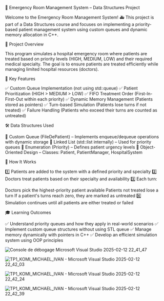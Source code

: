 🏥 Emergency Room Management System – Data Structures Project


Welcome to the Emergency Room Management System! 🚑 This project is part of a Data Structures course and focuses on implementing a priority-based patient management system using custom queues and dynamic memory allocation in C++.

📖 Project Overview

This program simulates a hospital emergency room where patients are treated based on priority levels (HIGH, MEDIUM, LOW) and their required medical specialty. The goal is to ensure patients are treated efficiently while managing limited hospital resources (doctors).


🎯 Key Features

✅ Custom Queue Implementation (not using std::queue)
✅ Patient Prioritization (HIGH > MEDIUM > LOW)
✅ FIFO Treatment Order (First-In-First-Out within each priority)
✅ Dynamic Memory Management (Patients stored as pointers)
✅ Turn-based Simulation (Patients lose turns if not treated)
✅ Failure Handling (Patients who exceed their turns are counted as untreated)


🛠 Data Structures Used

🔹 Custom Queue (FileDePatient) – Implements enqueue/dequeue operations with dynamic storage
🔹 Linked List (std::list internally) – Used for priority queues
🔹 Enumeration (Priority) – Defines patient urgency levels
🔹 Object-Oriented Design – Classes: Patient, PatientManager, HospitalSystem


🚀 How It Works

1️⃣ Patients are added to the system with a defined priority and specialty
2️⃣ Doctors treat patients based on their specialty and availability
3️⃣ Each turn:

Doctors pick the highest-priority patient available
Patients not treated lose a turn
If a patient's turns reach zero, they are marked as untreated
4️⃣ Simulation continues until all patients are either treated or failed


🎓 Learning Outcomes

✅ Understand priority queues and how they apply in real-world scenarios
✅ Implement custom queue structures without using STL queue
✅ Manage memory dynamically with pointers in C++
✅ Develop an efficient simulation system using OOP principles

![Console de débogage Microsoft Visual Studio 2025-02-12 22_41_47](https://github.com/user-attachments/assets/1ad42106-b4d8-4992-8669-06aa43a813e9)

![TP1_KOMI_MICHAEL_IVAN - Microsoft Visual Studio 2025-02-12 22_42_03](https://github.com/user-attachments/assets/c80d8c8f-8c6d-429a-b9e9-3cfc399c752e)

![TP1_KOMI_MICHAEL_IVAN - Microsoft Visual Studio 2025-02-12 22_42_24](https://github.com/user-attachments/assets/edb93408-f9b4-44a0-9451-7f14a57b1916)

![TP1_KOMI_MICHAEL_IVAN - Microsoft Visual Studio 2025-02-12 22_42_39](https://github.com/user-attachments/assets/5ef63c16-eeb2-4718-a148-6edaa0439647)

